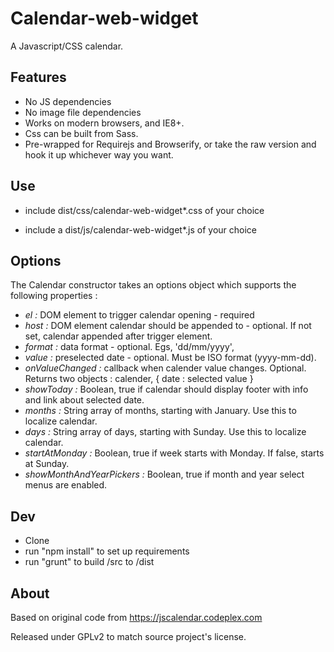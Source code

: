 Calendar-web-widget
===================
A Javascript/CSS calendar.

Features
--------
- No JS dependencies
- No image file dependencies
- Works on modern browsers, and IE8+.
- Css can be built from Sass.
- Pre-wrapped for Requirejs and Browserify, or take the raw version and hook it up whichever way you want.

Use
---
- include dist/css/calendar-web-widget*.css of your choice
- include a dist/js/calendar-web-widget*.js of your choice

    <div id="myCalendar"></div>

    <script>
        new Calendar({
             el : document.getElementById('myCalendar')
        });
    </script>

Options
-------

The Calendar constructor takes an options object which supports the following properties :

- *el :* DOM element to trigger calendar opening - required
- *host :* DOM element calendar should be appended to - optional. If not set, calendar appended after trigger element.
- *format :* data format - optional. Egs, 'dd/mm/yyyy',
- *value :* preselected date - optional. Must be ISO format (yyyy-mm-dd).
- *onValueChanged :* callback when calender value changes. Optional. Returns two objects : calender, { date : selected value }
- *showToday :* Boolean, true if calendar should display footer with info and link about selected date.
- *months :* String array of months, starting with January. Use this to localize calendar.
- *days :* String array of days, starting with Sunday.  Use this to localize calendar.
- *startAtMonday :*  Boolean, true if week starts with Monday. If false, starts at Sunday.
- *showMonthAndYearPickers :* Boolean, true if month and year select menus are enabled.

Dev
---
- Clone
- run "npm install" to set up requirements
- run "grunt" to build /src to /dist

About
-----
Based on original code from https://jscalendar.codeplex.com

Released under GPLv2 to match source project's license.

